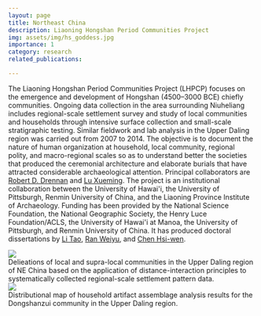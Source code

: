 ```yaml
---
layout: page
title: Northeast China
description: Liaoning Hongshan Period Communities Project
img: assets/img/hs_goddess.jpg
importance: 1
category: research
related_publications:

---
```


The Liaoning Hongshan Period Communities Project (LHPCP) focuses on the emergence and development of Hongshan (4500–3000 BCE) chiefly communities. Ongoing data collection in the area surrounding Niuheliang includes regional-scale settlement survey and study of local communities and households through intensive surface collection and small-scale stratigraphic testing. Similar fieldwork and lab analysis in the Upper Daling region was carried out from 2007 to 2014. The objective is to document the nature of human organization at household, local community, regional polity, and macro-regional scales so as to understand better the societies that produced the ceremonial architecture and elaborate burials that have attracted considerable archaeological attention. Principal collaborators are <a href="https://www.anthropology.pitt.edu/people/robert-d-drennan">Robert D. Drennan<a/> and <a href="http://lsxy.ruc.edu.cn/szdw/kgwbxk/58bc03dbdab7497b824a6cc158f495f4.htm">Lu Xueming<a/>. The project is an institutional collaboration between the University of Hawai'i, the University of Pittsburgh, Renmin University of China, and the Liaoning Province Institute of Archaeology. Funding has been provided by the National Science Foundation, the National Geographic Society, the Henry Luce Foundation/ACLS, the University of Hawai'i at Manoa, the University of Pittsburgh, and Renmin University of China. It has produced doctoral dissertations by <a href="http://d-scholarship.pitt.edu/27598/">Li Tao<a/>, <a href="http://d-scholarship.pitt.edu/42109/">Ran Weiyu<a/>, and <a href="http://d-scholarship.pitt.edu/44436/">Chen Hsi-wen<a/>.

<div class="img_row">
    <img class="col three" src="{{ site.baseurl }}/assets/img/ud_surfaces_new.jpg">
</div>
<div class="col three caption">
    Delieations of local and supra-local communities in the Upper Daling region of NE China based on the application of distance-interaction principles to systematically collected regional-scale settlement pattern data.
</div>
<div class="img_row">
    <img class="col three" src="{{ site.baseurl }}/assets/img/hs_loc_comms.jpg">
</div>
<div class="col three caption">
  Distributional map of household artifact assemblage analysis results for the Dongshanzui community in the Upper Daling region.
</div>

